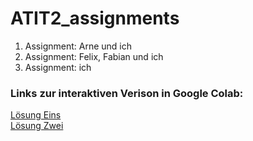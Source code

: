 # ATIT2_assignments

1. Assignment: Arne und ich
2. Assignment: Felix, Fabian und ich
3. Assignment: ich

### Links zur interaktiven Verison in Google Colab:

[Lösung Eins](https://colab.research.google.com/github/maxmoehl/ATIT2_assignments/blob/master/Assignment_1/solution.ipynb)  
[Lösung Zwei](https://colab.research.google.com/github/maxmoehl/ATIT2_assignments/blob/master/Assignment_2/solution.ipynb)
